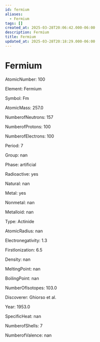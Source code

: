 ```yaml
---
id: fermium
aliases:
  - Fermium
tags: []
created_at: 2025-03-28T20:06:42.000-06:00
description: Fermium
title: Fermium
updated_at: 2025-03-28T20:18:29.000-06:00
---
```


# Fermium

AtomicNumber: 100

Element: Fermium

Symbol: Fm

AtomicMass: 257.0

NumberofNeutrons: 157

NumberofProtons: 100

NumberofElectrons: 100

Period: 7

Group: nan

Phase: artificial

Radioactive: yes

Natural: nan

Metal: yes

Nonmetal: nan

Metalloid: nan

Type: Actinide

AtomicRadius: nan

Electronegativity: 1.3

FirstIonization: 6.5

Density: nan

MeltingPoint: nan

BoilingPoint: nan

NumberOfIsotopes: 103.0

Discoverer: Ghiorso et al.

Year: 1953.0

SpecificHeat: nan

NumberofShells: 7

NumberofValence: nan
